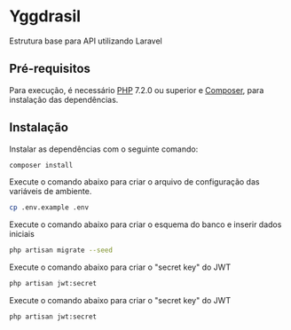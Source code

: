 # Yggdrasil

Estrutura base para API utilizando Laravel

## Pré-requisitos
Para execução, é necessário [PHP](http://php.net/) 7.2.0 ou superior e [Composer](https://getcomposer.org/), para instalação das dependências.

## Instalação

Instalar as dependências com o seguinte comando:

```bash
composer install
```

Execute o comando abaixo para criar o arquivo de configuração das variáveis ​​de ambiente.
```bash
cp .env.example .env
```

Execute o comando abaixo para criar o esquema do banco e inserir dados iniciais
```bash
php artisan migrate --seed
```

Execute o comando abaixo para criar o "secret key" do JWT
```bash
php artisan jwt:secret
```

Execute o comando abaixo para criar o "secret key" do JWT
```bash
php artisan jwt:secret
```
